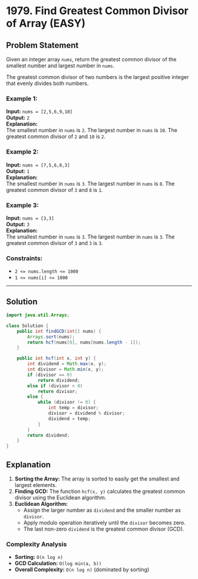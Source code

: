 # 1979. Find Greatest Common Divisor of Array (EASY)

## Problem Statement
Given an integer array `nums`, return the greatest common divisor of the smallest number and largest number in `nums`.

The greatest common divisor of two numbers is the largest positive integer that evenly divides both numbers.

### Example 1:
**Input:** `nums = [2,5,6,9,10]`  
**Output:** `2`  
**Explanation:**  
The smallest number in `nums` is `2`.
The largest number in `nums` is `10`.
The greatest common divisor of `2` and `10` is `2`.

### Example 2:
**Input:** `nums = [7,5,6,8,3]`  
**Output:** `1`  
**Explanation:**  
The smallest number in `nums` is `3`.
The largest number in `nums` is `8`.
The greatest common divisor of `3` and `8` is `1`.

### Example 3:
**Input:** `nums = [3,3]`  
**Output:** `3`  
**Explanation:**  
The smallest number in `nums` is `3`.
The largest number in `nums` is `3`.
The greatest common divisor of `3` and `3` is `3`.

### Constraints:
- `2 <= nums.length <= 1000`
- `1 <= nums[i] <= 1000`

---

## Solution
```java
import java.util.Arrays;

class Solution {
    public int findGCD(int[] nums) {
        Arrays.sort(nums);
        return hcf(nums[0], nums[nums.length - 1]);
    }

    public int hcf(int x, int y) {
        int dividend = Math.max(x, y);
        int divisor = Math.min(x, y);
        if (divisor == 0)
            return dividend;
        else if (divisor < 0)
            return divisor;
        else {
            while (divisor != 0) {
                int temp = divisor;
                divisor = dividend % divisor;
                dividend = temp;
            }
        }
        return dividend;
    }
}
```

## Explanation
1. **Sorting the Array:** The array is sorted to easily get the smallest and largest elements.
2. **Finding GCD:** The function `hcf(x, y)` calculates the greatest common divisor using the Euclidean algorithm.
3. **Euclidean Algorithm:**
   - Assign the larger number as `dividend` and the smaller number as `divisor`.
   - Apply modulo operation iteratively until the `divisor` becomes zero.
   - The last non-zero `dividend` is the greatest common divisor (GCD).

### Complexity Analysis
- **Sorting:** `O(n log n)`
- **GCD Calculation:** `O(log min(a, b))`
- **Overall Complexity:** `O(n log n)` (dominated by sorting)
